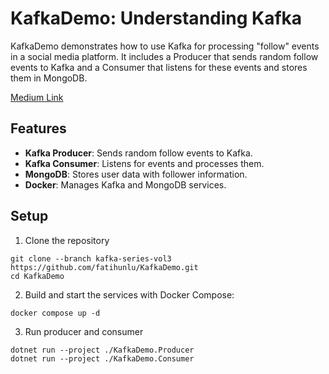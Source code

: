 # KafkaDemo: Understanding Kafka

KafkaDemo demonstrates how to use Kafka for processing "follow" events in a social media platform. It includes a Producer that sends random follow events to Kafka and a Consumer that listens for these events and stores them in MongoDB.

[Medium Link](https://unlu-fa.medium.com/kafka-series-vol-3-handling-follow-events-in-social-media-8f82084b561a)

## Features
* **Kafka Producer**: Sends random follow events to Kafka.
* **Kafka Consumer**: Listens for events and processes them.
* **MongoDB**: Stores user data with follower information.
* **Docker**: Manages Kafka and MongoDB services.

## Setup

1. Clone the repository
```
git clone --branch kafka-series-vol3 https://github.com/fatihunlu/KafkaDemo.git
cd KafkaDemo
```
2. Build and start the services with Docker Compose:
```
docker compose up -d
```
3. Run producer and consumer
```
dotnet run --project ./KafkaDemo.Producer
dotnet run --project ./KafkaDemo.Consumer

```
